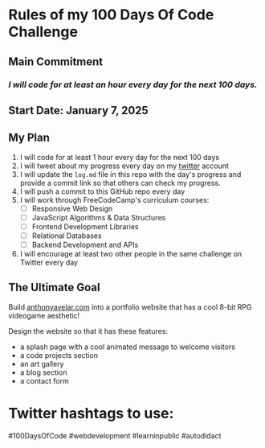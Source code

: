 # Rules of my 100 Days Of Code Challenge

## Main Commitment
### *I will code for at least an hour every day for the next 100 days.*

## Start Date: January 7, 2025

## My Plan
1. I will code for at least 1 hour every day for the next 100 days
2. I will tweet about my progress every day on my [twitter](https://x.com/autodidactdiary) account
3. I will update the `log.md` file in this repo with the day's progress and provide a commit link so that others can check my progress.
4. I will push a commit to this GitHub repo every day
5. I will work through FreeCodeCamp's curriculum courses:
    - [ ] Responsive Web Design
    - [ ] JavaScript Algorithms & Data Structures
    - [ ] Frontend Development Libraries
    - [ ] Relational Databases
    - [ ] Backend Development and APIs
6. I will encourage at least two other people in the same challenge on Twitter every day


## The Ultimate Goal
Build [anthonyavelar.com](https://anthonyavelar.com/) into a portfolio website that has a cool 8-bit RPG videogame aesthetic!

Design the website so that it has these features:
- a splash page with a cool animated message to welcome visitors
- a code projects section
- an art gallery
- a blog section
- a contact form



# Twitter hashtags to use:
#100DaysOfCode
#webdevelopment
#learninpublic
#autodidact